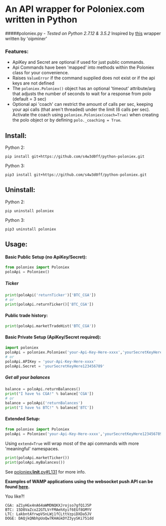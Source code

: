 # **An API wrapper for Poloniex.com written in Python**
#####poloniex.py - _Tested on Python 2.7.12 & 3.5.2_
Inspired by [this](http://pastebin.com/8fBVpjaj) wrapper written by 'oipminer'

### Features:
- ApiKey and Secret are optional if used for just public commands.
- Api Commands have been 'mapped' into methods within the Poloniex class for your convenience.
- Raises `ValueError` if the command supplied does not exist or if the api keys are not defined
- The `poloniex.Poloniex()` object has an optional 'timeout' attribute/arg that adjusts the number of seconds to wait for a response from polo (default = 3 sec)
- Optional api 'coach' can restrict the amount of calls per sec, keeping your api calls (that aren't threaded) under the limit (6 calls per sec). Activate the coach using `poloniex.Poloniex(coach=True)` when creating the polo object or by defining `polo._coaching = True`.

## Install:
Python 2: 
```
pip install git+https://github.com/s4w3d0ff/python-poloniex.git
```

Python 3: 
```
pip3 install git+https://github.com/s4w3d0ff/python-poloniex.git
```

## Uninstall:
Python 2: 
```
pip uninstall poloniex
```

Python 3: 
```
pip3 uninstall poloniex
```

## Usage:
#### **Basic Public Setup (no ApiKey/Secret):**
```python
from poloniex import Poloniex
poloApi = Poloniex()
```
##### Ticker
```python
print(poloApi('returnTicker')['BTC_CGA'])
# or
print(poloApi.returnTicker()['BTC_CGA'])
```
#### Public trade history:
```python
print(poloApi.marketTradeHist('BTC_CGA'))
```

#### **Basic Private Setup (ApiKey/Secret required):**
```python
import poloniex
poloApi = poloniex.Poloniex('your-Api-Key-Here-xxxx','yourSecretKeyHere123456789')
# or
poloApi.APIKey = 'your-Api-Key-Here-xxxx'
poloApi.Secret = 'yourSecretKeyHere123456789'
```
##### Get all your balances
```python
balance = poloApi.returnBalances()
print("I have %s CGA!" % balance['CGA'])
# or
balance = poloApi('returnBalances')
print("I have %s BTC!" % balance['BTC'])
```

#### **Extended Setup:**
```python
from poloniex import Poloniex
poloApi = Poloniex('your-Api-Key-Here-xxxx','yourSecretKeyHere123456789', extend=True)
```
Using `extend=True` will wrap most of the api commands with more 'meaningful' namespaces.
```python
print(poloApi.marketTicker())
print(poloApi.myBalances())
```
See [poloniex/__init__.py#L131](https://github.com/s4w3d0ff/python-poloniex/blob/v0.1.3/poloniex/__init__.py#L131) for more info.

**Examples of WAMP applications using the websocket push API can be found [here](https://github.com/s4w3d0ff/python-poloniex/tree/master/examples).**

You like?!
```
CGA: aZ1yHGx4nA64aWMDNQKXJrojso7gfQ1J5P
BTC: 15D8VaZco22GTLVrFMAehXyif6EGf8GMYV
LTC: LakbntAYrwpVSnLWj1fCLttVzpiDXDa5JV
DOGE: DAQjkQNbhpUoQw7KHAGkDYZ3yySKi751dd
```
